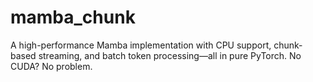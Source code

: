# mamba_chunk
A high-performance Mamba implementation with CPU support, chunk-based streaming, and batch token processing—all in pure PyTorch. No CUDA? No problem.
